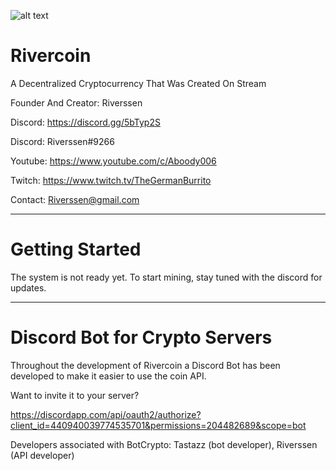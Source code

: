 ![alt text](http://rivercoin.net/common-content/logo-transparent-sml.png "Logo")
# Rivercoin
A Decentralized Cryptocurrency That Was Created On Stream

Founder And Creator: Riverssen

Discord: https://discord.gg/5bTyp2S

Discord: Riverssen#9266

Youtube: https://www.youtube.com/c/Aboody006

Twitch:   https://www.twitch.tv/TheGermanBurrito

Contact: Riverssen@gmail.com

------------------------------------------------------

# Getting Started

The system is not ready yet. To start mining,
stay tuned with the discord for updates.


------------------------------------------------------

# Discord Bot for Crypto Servers

Throughout the development of Rivercoin a Discord Bot
has been developed to make it easier to use the coin API. 

Want to invite it to your server? 

https://discordapp.com/api/oauth2/authorize?client_id=440940039774535701&permissions=204482689&scope=bot

Developers associated with BotCrypto: Tastazz (bot developer), Riverssen (API developer) 
